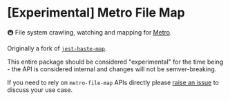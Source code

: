 # \[Experimental\] Metro File Map

🚇 File system crawling, watching and mapping for [Metro](https://metrobundler.dev/).

Originally a fork of [`jest-haste-map`](https://github.com/facebook/jest/tree/main/packages/jest-haste-map).

This entire package should be considered "experimental" for the time being -
the API is considered internal and changes will not be semver-breaking.

If you need to rely on `metro-file-map` APIs directly please
[raise an issue](https://github.com/facebook/metro/issues/new) to discuss your
use case.
